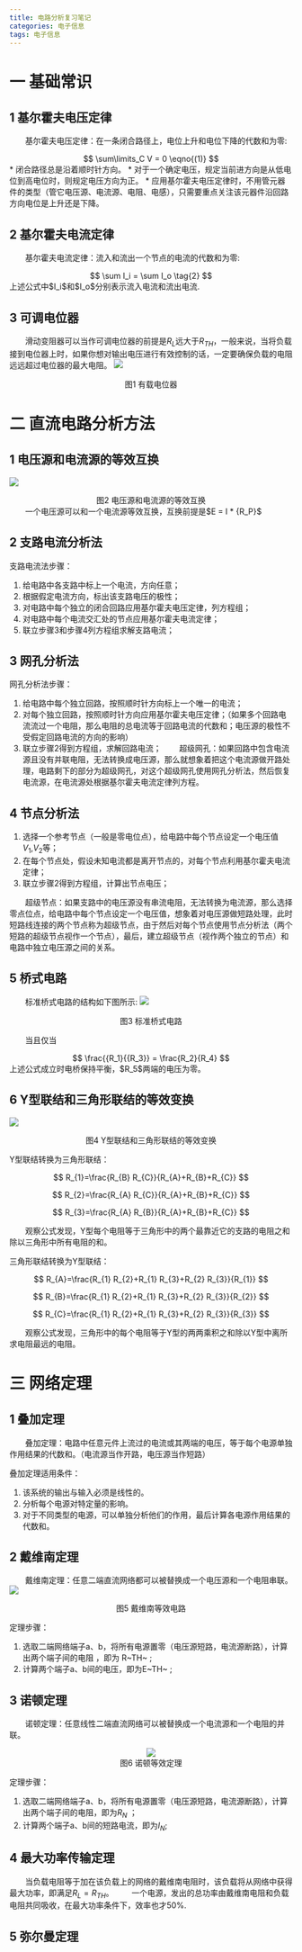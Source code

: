 ```yaml
---
title: 电路分析复习笔记
categories: 电子信息  
tags: 电子信息 
---
```






# 一 基础常识

## 1 基尔霍夫电压定律

&emsp;&emsp;基尔霍夫电压定律：在一条闭合路径上，电位上升和电位下降的代数和为零:
<div><center>$$ \sum\limits_C V  = 0 \eqno{(1)} $$</center></div>
* 闭合路径总是沿着顺时针方向。
* 对于一个确定电压，规定当前进方向是从低电位到高电位时，则规定电压方向为正。
* 应用基尔霍夫电压定律时，不用管元器件的类型（管它电压源、电流源、电阻、电感），只需要重点关注该元器件沿回路方向电位是上升还是下降。

## 2 基尔霍夫电流定律
&emsp;&emsp;基尔霍夫电流定律：流入和流出一个节点的电流的代数和为零:  
<div> <center>$$ \sum I_i = \sum I_o \tag{2} $$
 </center></div>
上述公式中$I_i$和$I_o$分别表示流入电流和流出电流.

## 3 可调电位器
&emsp;&emsp;滑动变阻器可以当作可调电位器的前提是$R_L$远大于$R_{TH}$，一般来说，当将负载接到电位器上时，如果你想对输出电压进行有效控制的话，一定要确保负载的电阻远远超过电位器的最大电阻。
![](/public/image/2021-10-26-有载电位器.png)
<div><center> 图1 有载电位器</center></div>

# 二 直流电路分析方法

## 1 电压源和电流源的等效互换
![](/public/image/2021-10-26-电压源和电流源等效互换.png)
<div><center> 图2 电压源和电流源的等效互换</center></div>
&emsp;&emsp;一个电压源可以和一个电流源等效互换，互换前提是$E = I * {R_P}$

## 2 支路电流分析法

支路电流法步骤：
1. 给电路中各支路中标上一个电流，方向任意；
2. 根据假定电流方向，标出该支路电压的极性；
3. 对电路中每个独立的闭合回路应用基尔霍夫电压定律，列方程组；
4. 对电路中每个电流交汇处的节点应用基尔霍夫电流定律；
5. 联立步骤3和步骤4列方程组求解支路电流；

## 3 网孔分析法

网孔分析法步骤：
1. 给电路中每个独立回路，按照顺时针方向标上一个唯一的电流；
2. 对每个独立回路，按照顺时针方向应用基尔霍夫电压定律；（如果多个回路电流流过一个电阻，那么电阻的总电流等于回路电流的代数和；电压源的极性不受假定回路电流的方向的影响）
3. 联立步骤2得到方程组，求解回路电流；
&emsp;&emsp;超级网孔：如果回路中包含电流源且没有并联电阻，无法转换成电压源，那么就想象着把这个电流源做开路处理，电路剩下的部分为超级网孔，对这个超级网孔使用网孔分析法，然后恢复电流源，在电流源处根据基尔霍夫电流定律列方程。

## 4 节点分析法

1. 选择一个参考节点（一般是零电位点），给电路中每个节点设定一个电压值$V_1$,$V_2$等；
2. 在每个节点处，假设未知电流都是离开节点的，对每个节点利用基尔霍夫电流定律；
3. 联立步骤2得到方程组，计算出节点电压；

&emsp;&emsp;超级节点：如果支路中的电压源没有串流电阻，无法转换为电流源，那么选择零点位点，给电路中每个节点设定一个电压值，想象着对电压源做短路处理，此时短路线连接的两个节点称为超级节点，由于然后对每个节点使用节点分析法（两个短路的超级节点视作一个节点），最后，建立超级节点（视作两个独立的节点）和电路中独立电压源之间的关系。

## 5 桥式电路

&emsp;&emsp;标准桥式电路的结构如下图所示:
![](/public/image/2021-10-26-标准桥式电路.jpg)
<div><center>图3 标准桥式电路</center>    </div>

&emsp;&emsp;当且仅当
<div><center>
$$
\frac{{R_1}{{R_3}} = \frac{R_2}{R_4}
$$
</center></div>
上述公式成立时电桥保持平衡，$R_5$两端的电压为零。	

## 6 Y型联结和三角形联结的等效变换
![](/public/image/2021-10-26-Y型联结和三角形联结的等效变换.jpg)
<div><center>图4 Y型联结和三角形联结的等效变换</center></div>

Y型联结转换为三角形联结：
<div><center>
$$
R_{1}=\frac{R_{B} R_{C}}{R_{A}+R_{B}+R_{C}}
$$

$$
R_{2}=\frac{R_{A} R_{C}}{R_{A}+R_{B}+R_{C}}
$$

$$
R_{3}=\frac{R_{A} R_{B}}{R_{A}+R_{B}+R_{C}}
$$
</center></div>
&emsp;&emsp;观察公式发现，Y型每个电阻等于三角形中的两个最靠近它的支路的电阻之和除以三角形中所有电阻的和。

三角形联结转换为Y型联结：
<div><center>
$$
R_{A}=\frac{R_{1} R_{2}+R_{1} R_{3}+R_{2} R_{3}}{R_{1}}
$$

$$
R_{B}=\frac{R_{1} R_{2}+R_{1} R_{3}+R_{2} R_{3}}{R_{2}}
$$

$$
R_{C}=\frac{R_{1} R_{2}+R_{1} R_{3}+R_{2} R_{3}}{R_{3}}
$$
</center></div>
　　观察公式发现，三角形中的每个电阻等于Y型的两两乘积之和除以Y型中离所求电阻最远的电阻。

# 三 网络定理

## 1 叠加定理

　　叠加定理：电路中任意元件上流过的电流或其两端的电压，等于每个电源单独作用结果的代数和。（电流源当作开路，电压源当作短路）

叠加定理适用条件：

1. 该系统的输出与输入必须是线性的。
2. 分析每个电源对特定量的影响。
3. 对于不同类型的电源，可以单独分析他们的作用，最后计算各电源作用结果的代数和。

## 2 戴维南定理

　　戴维南定理：任意二端直流网络都可以被替换成一个电压源和一个电阻串联。
![](/public/image/2021-10-26-戴维南等效电路.jpg)
<div><center>图5 戴维南等效电路</center></div>

定理步骤：

1. 选取二端网络端子a、b，将所有电源置零（电压源短路，电流源断路），计算出两个端子间的电阻 ，即为 R~TH~  ;      
2.  计算两个端子a、b间的电压，即为E~TH~  ;                

## 3 诺顿定理

　　诺顿定理：任意线性二端直流网络可以被替换成一个电流源和一个电阻的并联。

<div><center><img src=/public/image/2021-10-26-.jpg><br>图6 诺顿等效定理</center></div>

定理步骤：

1. 选取二端网络端子a、b，将所有电源置零（电压源短路，电流源断路），计算出两个端子间的电阻，即为$R_N$ ；
2. 计算两个端子a、b间的短路电流，即为$I_N$;   

## 4 最大功率传输定理

　　当负载电阻等于加在该负载上的网络的戴维南电阻时，该负载将从网络中获得最大功率，即满足$R_L=R_{TH}$。
　　一个电源，发出的总功率由戴维南电阻和负载电阻共同吸收，在最大功率条件下，效率也才50%.

## 5 弥尔曼定理
